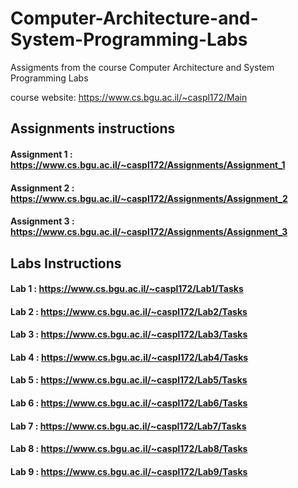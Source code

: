 # Computer-Architecture-and-System-Programming-Labs
Assigments from the course Computer Architecture and System Programming Labs

course website: https://www.cs.bgu.ac.il/~caspl172/Main

## Assignments instructions
#### Assignment 1 : https://www.cs.bgu.ac.il/~caspl172/Assignments/Assignment_1
#### Assignment 2 : https://www.cs.bgu.ac.il/~caspl172/Assignments/Assignment_2
#### Assignment 3 : https://www.cs.bgu.ac.il/~caspl172/Assignments/Assignment_3

## Labs Instructions
#### Lab 1 : https://www.cs.bgu.ac.il/~caspl172/Lab1/Tasks
#### Lab 2 : https://www.cs.bgu.ac.il/~caspl172/Lab2/Tasks
#### Lab 3 : https://www.cs.bgu.ac.il/~caspl172/Lab3/Tasks
#### Lab 4 : https://www.cs.bgu.ac.il/~caspl172/Lab4/Tasks
#### Lab 5 : https://www.cs.bgu.ac.il/~caspl172/Lab5/Tasks
#### Lab 6 : https://www.cs.bgu.ac.il/~caspl172/Lab6/Tasks
#### Lab 7 : https://www.cs.bgu.ac.il/~caspl172/Lab7/Tasks
#### Lab 8 : https://www.cs.bgu.ac.il/~caspl172/Lab8/Tasks
#### Lab 9 : https://www.cs.bgu.ac.il/~caspl172/Lab9/Tasks

